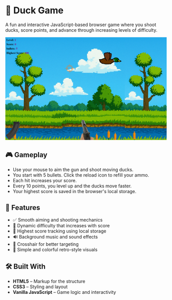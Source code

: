 # 🦆 Duck Game

A fun and interactive JavaScript-based browser game where you shoot ducks, score points, and advance through increasing levels of difficulty.

![Gameplay Screenshot](https://github.com/StevenTharwat/JS-Duck-Game/blob/main/ScreenShots/1.png)

## 🎮 Gameplay

- Use your mouse to aim the gun and shoot moving ducks.
- You start with 5 bullets. Click the reload icon to refill your ammo.
- Each hit increases your score.
- Every 10 points, you level up and the ducks move faster.
- Your highest score is saved in the browser's local storage.

## 🚀 Features

- ✅ Smooth aiming and shooting mechanics
- 🔁 Dynamic difficulty that increases with score
- 💾 Highest score tracking using local storage
- 🔊 Background music and sound effects
- 🎯 Crosshair for better targeting
- 🎨 Simple and colorful retro-style visuals

## 🛠️ Built With

- **HTML5** – Markup for the structure
- **CSS3** – Styling and layout
- **Vanilla JavaScript** – Game logic and interactivity
